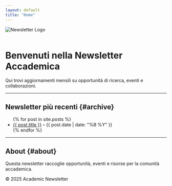 ```yaml
---
layout: default
title: "Home"
---
```


<link href="https://fonts.googleapis.com/css2?family=Roboto&display=swap" rel="stylesheet">
<link rel="stylesheet" href="{{ site.baseurl }}/assets/css/style.css">

<img src="{{ site.baseurl }}/assets/img/logo.png" alt="Newsletter Logo" style="max-width:200px;margin-bottom:1rem;">

# Benvenuti nella Newsletter Accademica

Qui trovi aggiornamenti mensili su opportunità di ricerca, eventi e collaborazioni.

---

## Newsletter più recenti {#archive}

<ul>
{% for post in site.posts %}
  <li>
    <a href="{{ post.url }}">{{ post.title }}</a> – {{ post.date | date: "%B %Y" }}
  </li>
{% endfor %}
</ul>

---

## About {#about}

Questa newsletter raccoglie opportunità, eventi e risorse per la comunità accademica.

<footer>
&copy; 2025 Academic Newsletter
</footer>
